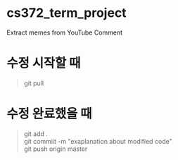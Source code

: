 # cs372_term_project
Extract memes from YouTube Comment

# 수정 시작할 때
> git pull

# 수정 완료했을 때
> git add .  
> git commiit -m "exaplanation about modified code"  
> git push origin master  
